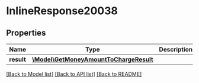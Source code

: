 # InlineResponse20038

## Properties
Name | Type | Description | Notes
------------ | ------------- | ------------- | -------------
**result** | [**\Model\GetMoneyAmountToChargeResult**](GetMoneyAmountToChargeResult.md) |  | [optional] 

[[Back to Model list]](../README.md#documentation-for-models) [[Back to API list]](../README.md#documentation-for-api-endpoints) [[Back to README]](../README.md)


